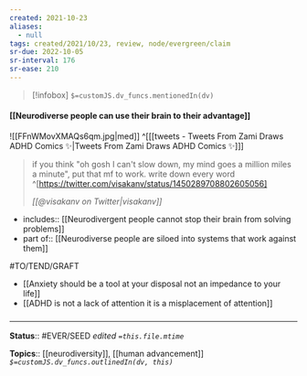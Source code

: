 ```yaml
---
created: 2021-10-23
aliases:
  - null
tags: created/2021/10/23, review, node/evergreen/claim
sr-due: 2022-10-05
sr-interval: 176
sr-ease: 210
---
```

> [!infobox]
`$=customJS.dv_funcs.mentionedIn(dv)`

#### [[Neurodiverse people can use their brain to their advantage]] 

![[FFnWMovXMAQs6qm.jpg|med]]   ^[[[tweets - Tweets From Zami Draws ADHD Comics ✨|Tweets From Zami Draws ADHD Comics ✨]]]

> if you think "oh gosh I can't slow down, my mind goes a million miles a minute", put that mf to work. write down every word
> ^[https://twitter.com/visakanv/status/1450289708802605056]
> 
> <cite>[[@visakanv on Twitter|visakanv]]</cite>

- includes:: [[Neurodivergent people cannot stop their brain from solving problems]]
- part of:: [[Neurodiverse people are siloed into systems that work against them]]

#TO/TEND/GRAFT 
- [[Anxiety should be a tool at your disposal not an impedance to your life]]
- [[ADHD is not a lack of attention it is a misplacement of attention]]

### <hr class="footnote"/>

**Status**:: #EVER/SEED 
*edited `=this.file.mtime`*

**Topics**:: [[neurodiversity]], [[human advancement]]
*`$=customJS.dv_funcs.outlinedIn(dv, this)`*
